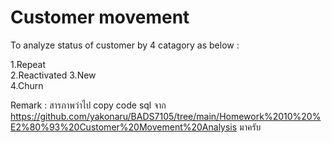 # Customer movement

To analyze status of customer by 4 catagory as below :

1.Repeat	
2.Reactivated
3.New	
4.Churn
    
Remark : สารภาพว่าไป copy code sql จาก https://github.com/yakonaru/BADS7105/tree/main/Homework%2010%20%E2%80%93%20Customer%20Movement%20Analysis มาครับ
